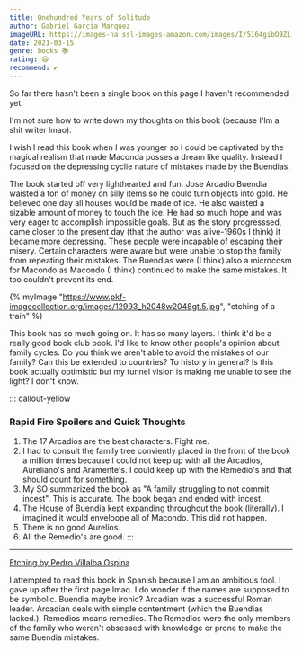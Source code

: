 ```yaml
---
title: Onehundred Years of Solitude
author: Gabriel Garcia Marquez
imageURL: https://images-na.ssl-images-amazon.com/images/I/5164gibO9ZL._SX327_BO1,204,203,200_.jpg
date: 2021-03-15
genre: books 📚
rating: 😃
recommend: ✔️
---
```


So far there hasn't been a single book on this page I haven't recommended yet. 

I'm not sure how to write down my thoughts on this book (because I'lm a shit writer lmao). 

I wish I read this book when I was younger so I could be captivated by the magical realism that made Maconda posses a dream like quality. Instead I focused on the depressing cyclie nature of mistakes made by the Buendias.

The book started off very lighthearted and fun. Jose Arcadio Buendia waisted a ton of money on silly items so he could turn objects into gold. He believed one day all houses would be made of ice. He also waisted a sizable amount of money to touch the ice. He had so much hope and was very eager to accomplish impossible goals. But as the story progresssed, came closer to the present day (that the author was alive-1960s I think) it became more depressing. These people were incapable of escaping their misery. Certain characters were aware but were unable to stop the family from repeating their mistakes. The Buendias were (I think) also a microcosm for Macondo as Macondo (I think) continued to make the same mistakes. It too couldn't prevent its end.

{% myImage "https://www.pkf-imagecollection.org/images/12993_h2048w2048gt.5.jpg", "etching of a train" %}

This book has so much going on. It has so many layers. I think it'd be a really good book club book. I'd like to know other people's opinion about family cycles. Do you think we aren't able to avoid the mistakes of our family? Can this be extended to countries? To history in general? Is this book actually optimistic but my tunnel vision is making me unable to see the light? I don't know.

::: callout-yellow
### Rapid Fire Spoilers and Quick Thoughts

1. The 17 Arcadios are the best characters. Fight me.
2. I had to consult the family tree conviently placed in the front of the book a million times because I could not keep up with all the Arcadios, Aureliano's and Aramente's. I could keep up with the Remedio's and that should count for something.
3. My SO summarized the book as "A family struggling to not commit incest". This is accurate. The book began and ended with incest.
4. The House of Buendia kept expanding throughout the book (literally). I imagined it would enveloope all of Macondo. This did not happen.
5. There is no good Aurelios. 
6. All the Remedio's are good.
:::

_________

[Etching by Pedro Villalba Ospina](https://www.pkf-imagecollection.org/artist/Pedro_Villalba%20Ospina/works/690)

I attempted to read this book in Spanish because I am an ambitious fool. I gave up after the first page lmao. I do wonder if the names are supposed to be symbolic. Buendia maybe ironic? Arcadian was a successful Roman leader. Arcadian deals with simple contentment (which the Buendias lacked.). Remedios means remedies. The Remedios were the only members of the family who weren't obsessed with knowledge or prone to make the same Buendia mistakes. 